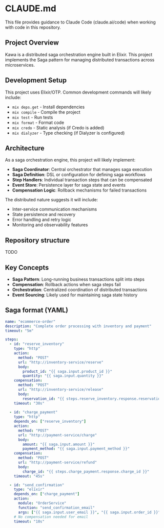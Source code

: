 # CLAUDE.md

This file provides guidance to Claude Code (claude.ai/code) when working with code in this repository.

## Project Overview

Kawa is a distributed saga orchestration engine built in Elixir. This project implements the Saga pattern for managing distributed transactions across microservices.

## Development Setup

This project uses Elixir/OTP. Common development commands will likely include:

- `mix deps.get` - Install dependencies
- `mix compile` - Compile the project
- `mix test` - Run tests
- `mix format` - Format code
- `mix credo` - Static analysis (if Credo is added)
- `mix dialyzer` - Type checking (if Dialyzer is configured)

## Architecture

As a saga orchestration engine, this project will likely implement:

- **Saga Coordinator**: Central orchestrator that manages saga execution
- **Saga Definition**: DSL or configuration for defining saga workflows
- **Step Handlers**: Individual transaction steps that can be compensated
- **Event Store**: Persistence layer for saga state and events
- **Compensation Logic**: Rollback mechanisms for failed transactions

The distributed nature suggests it will include:
- Inter-service communication mechanisms
- State persistence and recovery
- Error handling and retry logic
- Monitoring and observability features

## Repository structure
TODO

## Key Concepts

- **Saga Pattern**: Long-running business transactions split into steps
- **Compensation**: Rollback actions when saga steps fail
- **Orchestration**: Centralized coordination of distributed transactions
- **Event Sourcing**: Likely used for maintaining saga state history

## Saga format (YAML)

```yaml
name: "ecommerce-order"
description: "Complete order processing with inventory and payment"
timeout: "5m"

steps:
  - id: "reserve_inventory"
    type: "http"
    action:
      method: "POST"
      url: "http://inventory-service/reserve"
      body: 
        product_id: "{{ saga.input.product_id }}"
        quantity: "{{ saga.input.quantity }}"
    compensation:
      method: "POST" 
      url: "http://inventory-service/release"
      body:
        reservation_id: "{{ steps.reserve_inventory.response.reservation_id }}"
    timeout: "30s"
    
  - id: "charge_payment"
    type: "http"
    depends_on: ["reserve_inventory"]
    action:
      method: "POST"
      url: "http://payment-service/charge"
      body:
        amount: "{{ saga.input.amount }}"
        payment_method: "{{ saga.input.payment_method }}"
    compensation:
      method: "POST"
      url: "http://payment-service/refund" 
      body:
        charge_id: "{{ steps.charge_payment.response.charge_id }}"
    timeout: "45s"

  - id: "send_confirmation"
    type: "elixir"
    depends_on: ["charge_payment"]
    action:
      module: "OrderService"
      function: "send_confirmation_email"
      args: ["{{ saga.input.user_email }}", "{{ saga.input.order_id }}"]
    # No compensation needed for email
    timeout: "10s"
```
